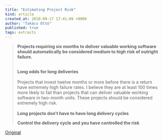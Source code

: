 ```yaml
---
title: "Estimating Project Risk"
kind: article
created_at: 2010-09-17 17:41:09 +0000
author: "Takács Ottó"
published: true
tags: extracts
---
```

<blockquote>
<p><strong>Projects requiring six months to deliver valuable working software should automatically be considered medium to high risk of outright failure. <br />

</strong><br />
<strong>Long odds for long deliveries </strong><br />
<br />
Projects that invest twelve months or more before there is a return have extremely high failure rates. I believe they are at least 100 times more likely to fail than projects that can deliver valuable working software in two-month units. These projects should be considered extremely high risk. <br />
<br />
<strong>Long projects don&rsquo;t have to have long delivery cycles </strong></p>
<p><strong>Control the delivery cycle and you have controlled the risk </strong></p>
</blockquote>
<p><a href="http://www.techdarkside.com/estimating-project-risk">Original</a></p>
